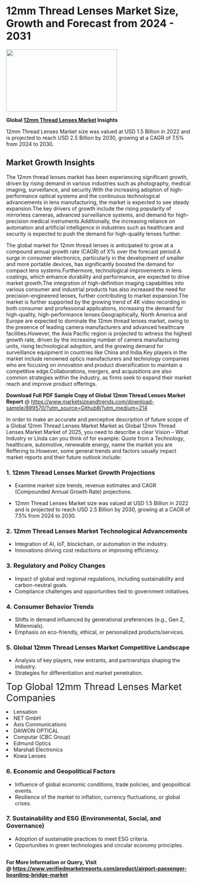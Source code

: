 <H1>12mm Thread Lenses Market Size, Growth and Forecast from 2024 - 2031</H1><img class="aligncenter size-medium wp-image-584254" src="https://thirdeyenews.in/wp-content/uploads/2024/09/Global-Market-Research-300x168.jpeg" alt="" width="300" height="168" /><p><strong>Global&nbsp;<a href="https://www.marketsizeandtrends.com/download-sample/899570/?utm_source=Github8j?utm_medium=214">12mm Thread Lenses Market</a> Insights</strong></p><p>12mm Thread Lenses Market size was valued at USD 1.5 Billion in 2022 and is projected to reach USD 2.5 Billion by 2030, growing at a CAGR of 7.5% from 2024 to 2030.</p><p><h2>Market Growth Insights</h2> <p>The 12mm thread lenses market has been experiencing significant growth, driven by rising demand in various industries such as photography, medical imaging, surveillance, and security.With the increasing adoption of high-performance optical systems and the continuous technological advancements in lens manufacturing, the market is expected to see steady expansion.The key drivers of growth include the rising popularity of mirrorless cameras, advanced surveillance systems, and demand for high-precision medical instruments.Additionally, the increasing reliance on automation and artificial intelligence in industries such as healthcare and security is expected to push the demand for high-quality lenses further.</p> <p>The global market for 12mm thread lenses is anticipated to grow at a compound annual growth rate (CAGR) of X% over the forecast period.A surge in consumer electronics, particularly in the development of smaller and more portable devices, has significantly boosted the demand for compact lens systems.Furthermore, technological improvements in lens coatings, which enhance durability and performance, are expected to drive market growth.The integration of high-definition imaging capabilities into various consumer and industrial products has also increased the need for precision-engineered lenses, further contributing to market expansion.The market is further supported by the growing trend of 4K video recording in both consumer and professional applications, increasing the demand for high-quality, high-performance lenses.Geographically, North America and Europe are expected to dominate the 12mm thread lenses market, owing to the presence of leading camera manufacturers and advanced healthcare facilities.However, the Asia Pacific region is projected to witness the highest growth rate, driven by the increasing number of camera manufacturing units, rising technological adoption, and the growing demand for surveillance equipment in countries like China and India.Key players in the market include renowned optics manufacturers and technology companies who are focusing on innovation and product diversification to maintain a competitive edge.Collaborations, mergers, and acquisitions are also common strategies within the industry, as firms seek to expand their market reach and improve product offerings.<p><span class=""><strong>Download Full PDF Sample Copy of Global 12mm Thread Lenses Market Report</strong> @ <a href="https://www.marketsizeandtrends.com/download-sample/899570/?utm_source=Github8j?utm_medium=214" target="_blank">https://www.marketsizeandtrends.com/download-sample/899570/?utm_source=Github8j?utm_medium=214</a></span></p><p>In order to make an accurate and perceptive description of future scope of a Global&nbsp;12mm Thread Lenses Market Market as Global&nbsp;12mm Thread Lenses Market Market of 2025, you need to describe a clear Vision &ndash; What Industry or Linda can you think of for example: Quote from a Technology, healthcare, automotive, renewable energy, name the market you are Reffering to.However, some general trends and factors usually impact market reports and their future outlook include:</p><h3>1.&nbsp;<strong>12mm Thread Lenses Market Growth Projections</strong></h3><ul><li>Examine market size trends, revenue estimates and CAGR (Compounded Annual Growth Rate) projections.</li><li><p>12mm Thread Lenses Market size was valued at USD 1.5 Billion in 2022 and is projected to reach USD 2.5 Billion by 2030, growing at a CAGR of 7.5% from 2024 to 2030.</p></li></ul><h3>2.&nbsp;<strong>12mm Thread Lenses Market Technological Advancements</strong></h3><ul><li>Integration of AI, IoT, blockchain, or automation in the industry.</li><li>Innovations driving cost reductions or improving efficiency.</li></ul><h3>3.&nbsp;<strong>Regulatory and Policy Changes</strong></h3><ul><li>Impact of global and regional regulations, including sustainability and carbon-neutral goals.</li><li>Compliance challenges and opportunities tied to government initiatives.</li></ul><h3>4.&nbsp;<strong>Consumer Behavior Trends</strong></h3><ul><li>Shifts in demand influenced by generational preferences (e.g., Gen Z, Millennials).</li><li>Emphasis on eco-friendly, ethical, or personalized products/services.</li></ul><h3>5.&nbsp;<strong>Global 12mm Thread Lenses Market Competitive Landscape</strong></h3><ul><li>Analysis of key players, new entrants, and partnerships shaping the industry.</li><li>Strategies for differentiation and market penetration.</li></ul><p data-pm-slice="1 1 []"><span style="color: inherit; font-family: inherit; font-size: 25px;">Top Global 12mm Thread Lenses Market Companies</span></p><div class="" data-test-id=""><p><li>Lensation</li><li> NET GmbH</li><li> Axis Communications</li><li> DAIWON OPTICAL</li><li> Computar (CBC Group)</li><li> Edmund Optics</li><li> Marshall Electronics</li><li> Kowa Lenses</li></p></div><h3>6.&nbsp;<strong>Economic and Geopolitical Factors</strong></h3><ul><li>Influence of global economic conditions, trade policies, and geopolitical events.</li><li>Resilience of the market to inflation, currency fluctuations, or global crises.</li></ul><h3>7.&nbsp;<strong>Sustainability and ESG (Environmental, Social, and Governance)</strong></h3><ul><li>Adoption of sustainable practices to meet ESG criteria.</li><li>Opportunities in green technologies and circular economy principles.</li></ul><h2><strong style="font-size: 14px;">For More Information or Query, Visit @&nbsp;</strong><a style="background-color: #ffffff; font-size: 14px;" href="https://www.marketsizeandtrends.com/report/12mm-thread-lenses-market/" target="_blank">https://www.verifiedmarketreports.com/product/airport-passenger-boarding-bridge-market</a></h2>